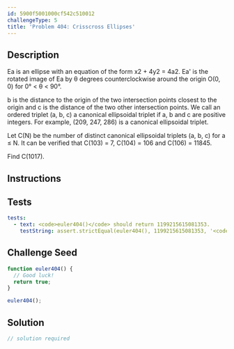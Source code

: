 ```yaml
---
id: 5900f5001000cf542c510012
challengeType: 5
title: 'Problem 404: Crisscross Ellipses'
---
```


## Description
<section id='description'>
Ea is an ellipse with an equation of the form x2 + 4y2 = 4a2.
Ea' is the rotated image of Ea by θ degrees counterclockwise around the origin O(0, 0) for 0° < θ < 90°.






b is the distance to the origin of the two intersection points closest to the origin and c is the distance of the two other intersection points.
We call an ordered triplet (a, b, c) a canonical ellipsoidal triplet if a, b and c are positive integers.
For example, (209, 247, 286) is a canonical ellipsoidal triplet.



Let C(N) be the number of distinct canonical ellipsoidal triplets (a, b, c) for a ≤ N.
It can be verified that C(103) = 7, C(104) = 106 and C(106) = 11845.



Find C(1017).
</section>

## Instructions
<section id='instructions'>

</section>

## Tests
<section id='tests'>

```yml
tests:
  - text: <code>euler404()</code> should return 1199215615081353.
    testString: assert.strictEqual(euler404(), 1199215615081353, '<code>euler404()</code> should return 1199215615081353.');

```

</section>

## Challenge Seed
<section id='challengeSeed'>

<div id='js-seed'>

```js
function euler404() {
  // Good luck!
  return true;
}

euler404();
```

</div>



</section>

## Solution
<section id='solution'>

```js
// solution required
```
</section>
